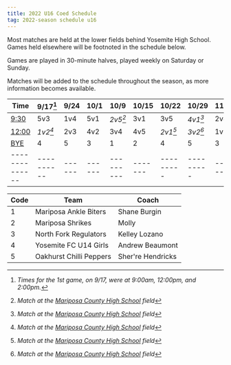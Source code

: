 ```yaml
---
title: 2022 U16 Coed Schedule
tag: 2022-season schedule u16
---
```


Most matches are held at the lower fields behind Yosemite High School.
Games held elsewhere will be footnoted in the schedule below.

Games are played in 30-minute halves, played weekly on Saturday or Sunday.

Matches will be added to the schedule throughout the season, as more
information becomes available.


| Time         | 9/17[^1] | 9/24 | 10/1 | 10/9    | 10/15 | 10/22   | 10/29   | 11/5 |
|--------------|----------|------|------|---------|-------|---------|---------|------|
| <u>9:30</u>  | 5v3      | 1v4  | 5v1  |*2v5[^2]*| 3v1   | 3v5     |*4v1[^2]*| 2v4  |
| <u>12:00</u> | *1v2[^2]*| 2v3  | 4v2  | 3v4     | 4v5   |*2v1[^2]*|*3v2[^2]*| 1v5  |
| <u>BYE</u>   | 4        | 5    | 3    | 1       | 2     | 4       | 5       | 3    |
|--------------|----------|------|------|---------|-------|---------|---------|------|


| Code  | Team                    | Coach                         
|-------|-------------------------|---------------
| 1     | Mariposa Ankle Biters   | Shane Burgin
| 2     | Mariposa Shrikes        | Molly
| 3     | North Fork Regulators   | Kelley Lozano
| 4     | Yosemite FC U14 Girls   | Andrew Beaumont
| 5     | Oakhurst Chilli Peppers | Sher're Hendricks

[^1]: *Times for the 1st game, on 9/17, were at 9:00am, 12:00pm, and 2:00pm.*
[^2]: *Match at the [Mariposa County High School](https://goo.gl/maps/EasemXvHsxpL21fM8) field*
